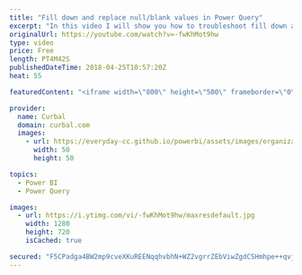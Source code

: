 ```yaml
---
title: "Fill down and replace null/blank values in Power Query"
excerpt: "In this video I will show you how to troubleshoot fill down and replace blank values.  If you are trying to fill down blank values or replace null values you might see that power query ignores it completely. In this video I will show you how to fix this issues.    Looking for a download file? Go to our"
originalUrl: https://youtube.com/watch?v=-fwKhMot9hw
type: video
price: Free
length: PT4M42S
publishedDateTime: 2018-04-25T10:57:20Z
heat: 55

featuredContent: "<iframe width=\"800\" height=\"500\" frameborder=\"0\" src=\"https://www.youtube.com/embed/-fwKhMot9hw\" allow=\"accelerometer; autoplay; encrypted-media; gyroscope; picture-in-picture\" allowfullscreen></iframe>"

provider:
  name: Curbal
  domain: curbal.com
  images:
    - url: https://everyday-cc.github.io/powerbi/assets/images/organizations/curbal.com-50x50.jpg
      width: 50
      height: 50

topics:
  - Power BI
  - Power Query

images:
  - url: https://i.ytimg.com/vi/-fwKhMot9hw/maxresdefault.jpg
    width: 1280
    height: 720
    isCached: true

secured: "F5CPadga4BW2mp9cveXKuREENqqhvbhN+WZ2vgrrZEbViwZgdCSHmhpe++qvjRR3YX7IZp/4mViXvOS6Cl3ve0L1cXItyxcyTJpj7W9X6rqMGGtCm81iYuhAw3X+THAKTx7YWA80Og/zOj1gj6NYNmZ+xqK+uILS4NxsWozre3QgwmWgu+ljinPB4VUfWKg7i/4Xdt8OzCtE1bU8p1VGSYG9uTxEdMwpk4ZOoVPFuB0xJzflE3104bSSMMWhdDFk9UJ9PdWT6EFygfgg0lm+wlw7cJwdkIb+EOLAtYbv59uvmS/OAeImkp3xmCC0UmE7yMnRDQPkl4bfDFpdIumaeeSeJYDQq8yzyVvcf2z+cCkkTtv7NWhAqpeE6LJtBOgfw/XQX7JUWBVPex8X6oFAQPCm4zWDNBN6fC7GblxclgM=;ulV6yQL4dboROcwg+4KRJA=="
---
```


